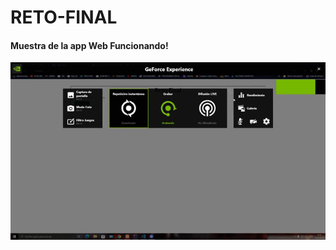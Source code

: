 # RETO-FINAL

#### Muestra de la app Web Funcionando!
![](https://github.com/FernandoH1/RETO-FINAL/blob/main/GIFs/RetoFinal.gif)


